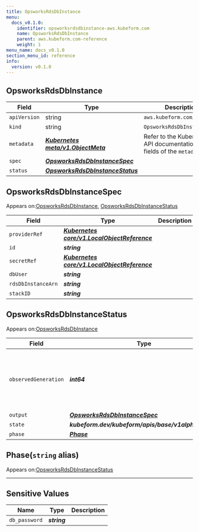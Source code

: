 ```yaml
---
title: OpsworksRdsDbInstance
menu:
  docs_v0.1.0:
    identifier: opsworksrdsdbinstance-aws.kubeform.com
    name: OpsworksRdsDbInstance
    parent: aws.kubeform.com-reference
    weight: 1
menu_name: docs_v0.1.0
section_menu_id: reference
info:
  version: v0.1.0
---
```


## OpsworksRdsDbInstance
| Field | Type | Description |
| ------ | ----- | ----------- |
| `apiVersion` | string | `aws.kubeform.com/v1alpha1` |
|    `kind` | string | `OpsworksRdsDbInstance` |
| `metadata` | ***[Kubernetes meta/v1.ObjectMeta](https://kubernetes.io/docs/reference/generated/kubernetes-api/v1.13/#objectmeta-v1-meta)***|Refer to the Kubernetes API documentation for the fields of the `metadata` field.|
| `spec` | ***[OpsworksRdsDbInstanceSpec](#opsworksrdsdbinstancespec)***||
| `status` | ***[OpsworksRdsDbInstanceStatus](#opsworksrdsdbinstancestatus)***||
## OpsworksRdsDbInstanceSpec

Appears on:[OpsworksRdsDbInstance](#opsworksrdsdbinstance), [OpsworksRdsDbInstanceStatus](#opsworksrdsdbinstancestatus)

| Field | Type | Description |
| ------ | ----- | ----------- |
| `providerRef` | ***[Kubernetes core/v1.LocalObjectReference](https://kubernetes.io/docs/reference/generated/kubernetes-api/v1.13/#localobjectreference-v1-core)***||
| `id` | ***string***||
| `secretRef` | ***[Kubernetes core/v1.LocalObjectReference](https://kubernetes.io/docs/reference/generated/kubernetes-api/v1.13/#localobjectreference-v1-core)***||
| `dbUser` | ***string***||
| `rdsDbInstanceArn` | ***string***||
| `stackID` | ***string***||
## OpsworksRdsDbInstanceStatus

Appears on:[OpsworksRdsDbInstance](#opsworksrdsdbinstance)

| Field | Type | Description |
| ------ | ----- | ----------- |
| `observedGeneration` | ***int64***| ***(Optional)*** Resource generation, which is updated on mutation by the API Server.|
| `output` | ***[OpsworksRdsDbInstanceSpec](#opsworksrdsdbinstancespec)***| ***(Optional)*** |
| `state` | ***kubeform.dev/kubeform/apis/base/v1alpha1.State***| ***(Optional)*** |
| `phase` | ***[Phase](#phase)***| ***(Optional)*** |
## Phase(`string` alias)

Appears on:[OpsworksRdsDbInstanceStatus](#opsworksrdsdbinstancestatus)

---
## Sensitive Values
| Name | Type | Description |
|------|------|-------------|
| `db_password` | ***string*** ||
